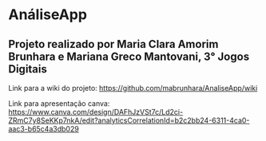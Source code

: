 # AnáliseApp

## Projeto realizado por Maria Clara Amorim Brunhara e Mariana Greco Mantovani, 3° Jogos Digitais

Link para a wiki do projeto: https://github.com/mabrunhara/AnaliseApp/wiki

Link para apresentação canva: https://www.canva.com/design/DAFhJzVSt7c/Ld2ci-ZRmC7y8SeKKp7nkA/edit?analyticsCorrelationId=b2c2bb24-6311-4ca0-aac3-b65c4a3db029 
